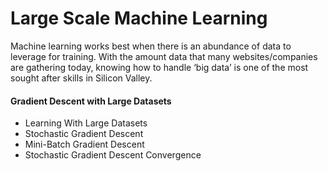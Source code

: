 Large Scale Machine Learning
=================================
Machine learning works best when there is an abundance of data to leverage for training. With the amount data that many websites/companies are gathering today, knowing how to handle ‘big data’ is one of the most sought after skills in Silicon Valley.

#### Gradient Descent with Large Datasets

- Learning With Large Datasets
- Stochastic Gradient Descent
- Mini-Batch Gradient Descent
- Stochastic Gradient Descent Convergence
